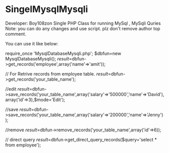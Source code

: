# SingelMysqlMysqli
Developer: Boy108zon
Single PHP Class for running MySql , MySqli Quries
Note: you can do any changes and use script. plz don't remove author top comment.

You can use it like below:

require_once 'MysqlDatabaseMysqli.php';
$dbfun=new MysqlDatabaseMysqli();
$result=$dbfun->get_records('employee',array('name'=>'amit'));

// For Retrive records from employee table.
$result=$dbfun->get_records('your_table_name');

//edit
$result=$dbfun->save_records('your_table_name',array('salary'=>'500000','name'=>'David'),array('id'=>3),$mode='Edit');

//save
$result=$dbfun->save_records('your_table_name',array('salary'=>'200000','name'=>'Jenny'));

//remove
$result=$dbfun->remove_records('your_table_name',array('id'=>6));

// direct query
$result=$dbfun->get_direct_query_records($query='select * from employee');

